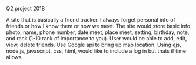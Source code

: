 Q2 project 2018

A site that is basically a friend tracker. I always forget personal info of friends or how I know them or how we meet. The site would store basic info photo, name, phone number, date meet, place meet, setting, birthday, note, and rank (1-10 rank of importance to you). User would be able to add, edit, view, delete friends. Use Google api to bring up map location. Using ejs, node.js, javascript, css, html, would like to include a log in but thats if time allows.

